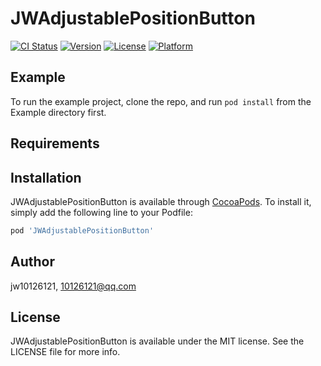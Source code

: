 # JWAdjustablePositionButton

[![CI Status](https://img.shields.io/travis/10126121@qq.com/JWAdjustablePositionButton.svg?style=flat)](https://travis-ci.org/10126121@qq.com/JWAdjustablePositionButton)
[![Version](https://img.shields.io/cocoapods/v/JWAdjustablePositionButton.svg?style=flat)](https://cocoapods.org/pods/JWAdjustablePositionButton)
[![License](https://img.shields.io/cocoapods/l/JWAdjustablePositionButton.svg?style=flat)](https://cocoapods.org/pods/JWAdjustablePositionButton)
[![Platform](https://img.shields.io/cocoapods/p/JWAdjustablePositionButton.svg?style=flat)](https://cocoapods.org/pods/JWAdjustablePositionButton)

## Example

To run the example project, clone the repo, and run `pod install` from the Example directory first.

## Requirements

## Installation

JWAdjustablePositionButton is available through [CocoaPods](https://cocoapods.org). To install
it, simply add the following line to your Podfile:

```ruby
pod 'JWAdjustablePositionButton'
```

## Author

jw10126121, 10126121@qq.com

## License

JWAdjustablePositionButton is available under the MIT license. See the LICENSE file for more info.

